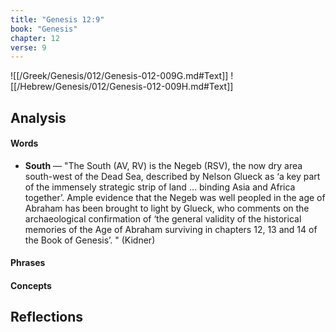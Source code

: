 ```yaml
---
title: "Genesis 12:9"
book: "Genesis"
chapter: 12
verse: 9
---
```

![[/Greek/Genesis/012/Genesis-012-009G.md#Text]]
![[/Hebrew/Genesis/012/Genesis-012-009H.md#Text]]

## Analysis

#### Words
- **South** — "The South (AV, RV) is the Negeb (RSV), the now dry area south-west of the Dead Sea, described by Nelson Glueck as ‘a key part of the immensely strategic strip of land ... binding Asia and Africa together’. Ample evidence that the Negeb was well peopled in the age of Abraham has been brought to light by Glueck, who comments on the archaeological confirmation of ‘the general validity of the historical memories of the Age of Abraham surviving in chapters 12, 13 and 14 of the Book of Genesis’. " (Kidner)

#### Phrases

#### Concepts

## Reflections
